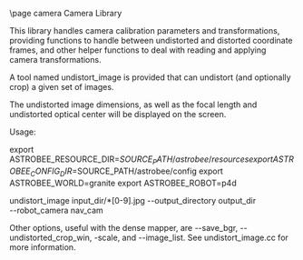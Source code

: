 \page camera Camera Library

This library handles camera calibration parameters and
transformations, providing functions to handle between undistorted and
distorted coordinate frames, and other helper functions to deal with
reading and applying camera transformations.

A tool named undistort_image is provided that can undistort (and
optionally crop) a given set of images.

The undistorted image dimensions, as well as the focal length and
undistorted optical center will be displayed on the screen.

Usage:

  export ASTROBEE_RESOURCE_DIR=$SOURCE_PATH/astrobee/resources
  export ASTROBEE_CONFIG_DIR=$SOURCE_PATH/astrobee/config
  export ASTROBEE_WORLD=granite
  export ASTROBEE_ROBOT=p4d

  undistort_image input_dir/*[0-9].jpg --output_directory output_dir \
     --robot_camera nav_cam

Other options, useful with the dense mapper, are --save_bgr,
--undistorted_crop_win, -scale, and --image_list. See
undistort_image.cc for more information.
